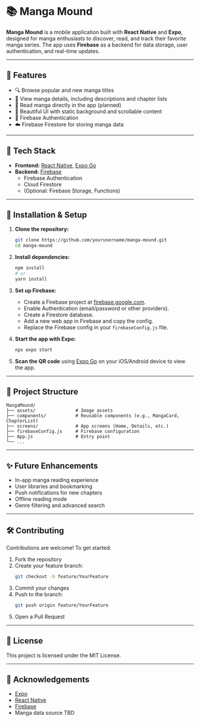 # 📚 Manga Mound

**Manga Mound** is a mobile application built with **React Native** and **Expo**, designed for manga enthusiasts to discover, read, and track their favorite manga series. The app uses **Firebase** as a backend for data storage, user authentication, and real-time updates.

---

## 🚀 Features

- 🔍 Browse popular and new manga titles
- 📖 View manga details, including descriptions and chapter lists
- 📂 Read manga directly in the app (planned)
- 🌈 Beautiful UI with static background and scrollable content
- 🔐 Firebase Authentication
- ☁️ Firebase Firestore for storing manga data

---

## 🧪 Tech Stack

- **Frontend:** [React Native](https://reactnative.dev/), [Expo Go](https://expo.dev/)
- **Backend:** [Firebase](https://firebase.google.com/)
  - Firebase Authentication
  - Cloud Firestore
  - (Optional: Firebase Storage, Functions)

---

## 📱 Installation & Setup

1. **Clone the repository:**

   ```bash
   git clone https://github.com/yourusername/manga-mound.git
   cd manga-mound
   ```

2. **Install dependencies:**

   ```bash
   npm install
   # or
   yarn install
   ```

3. **Set up Firebase:**

   - Create a Firebase project at [firebase.google.com](https://firebase.google.com/).
   - Enable Authentication (email/password or other providers).
   - Create a Firestore database.
   - Add a new web app in Firebase and copy the config.
   - Replace the Firebase config in your `firebaseConfig.js` file.

4. **Start the app with Expo:**

   ```bash
   npx expo start
   ```

5. **Scan the QR code** using [Expo Go](https://expo.dev/client) on your iOS/Android device to view the app.

---

## 📁 Project Structure

```
MangaMound/
├── assets/               # Image assets
├── components/           # Reusable components (e.g., MangaCard, ChapterList)
├── screens/              # App screens (Home, Details, etc.)
├── firebaseConfig.js     # Firebase configuration
├── App.js                # Entry point
└── ...
```

---

## ✨ Future Enhancements

- In-app manga reading experience
- User libraries and bookmarking
- Push notifications for new chapters
- Offline reading mode
- Genre filtering and advanced search

---

## 🛠️ Contributing

Contributions are welcome! To get started:

1. Fork the repository
2. Create your feature branch:
   ```bash
   git checkout -b feature/YourFeature
   ```
3. Commit your changes
4. Push to the branch:
   ```bash
   git push origin feature/YourFeature
   ```
5. Open a Pull Request

---

## 📄 License

This project is licensed under the MIT License.

---

## 🙌 Acknowledgements

- [Expo](https://expo.dev/)
- [React Native](https://reactnative.dev/)
- [Firebase](https://firebase.google.com/)
- Manga data source TBD
